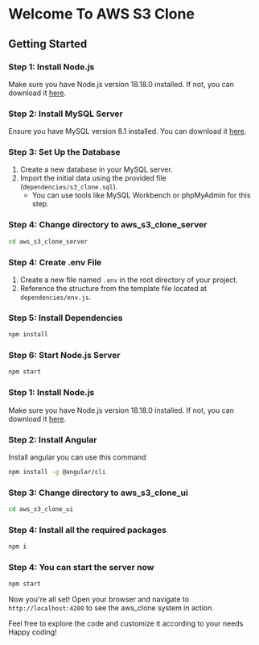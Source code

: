 # Welcome To AWS S3 Clone

## Getting Started

<!-- For aws_s3_clone_server -->

### Step 1: Install Node.js

Make sure you have Node.js version 18.18.0 installed. If not, you can download it [here](https://nodejs.org/).

### Step 2: Install MySQL Server

Ensure you have MySQL version 8.1 installed. You can download it [here](https://dev.mysql.com/downloads/).

### Step 3: Set Up the Database

1. Create a new database in your MySQL server.
2. Import the initial data using the provided file (`dependencies/s3_clone.sql`).
   - You can use tools like MySQL Workbench or phpMyAdmin for this step.

### Step 4: Change directory to aws_s3_clone_server

```bash
cd aws_s3_clone_server
```

### Step 4: Create .env File

1. Create a new file named `.env` in the root directory of your project.
2. Reference the structure from the template file located at `dependencies/env.js`.

### Step 5: Install Dependencies

```bash
npm install
```

### Step 6: Start Node.js Server

```bash
npm start
```

<!-- For aws_s3_clone_ui -->

### Step 1: Install Node.js

Make sure you have Node.js version 18.18.0 installed. If not, you can download it [here](https://nodejs.org/).

### Step 2: Install Angular

Install angular you can use this command

```bash
npm install -g @angular/cli
```

### Step 3: Change directory to aws_s3_clone_ui

```bash
cd aws_s3_clone_ui
```

### Step 4: Install all the required packages

```bash
npm i
```

### Step 4: You can start the server now

```bash
npm start
```

Now you're all set! Open your browser and navigate to `http://localhost:4200` to see the aws_clone system in action.

Feel free to explore the code and customize it according to your needs
Happy coding!
